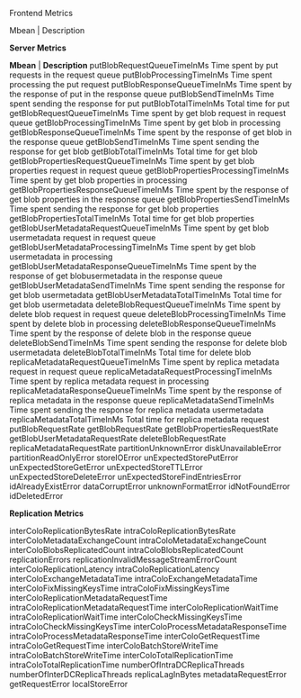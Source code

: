 Frontend Metrics

Mbean	 |        Description      

**Server Metrics**

**Mbean**	                        |                          **Description**
putBlobRequestQueueTimeInMs                         Time spent by put requests in the request queue
putBlobProcessingTimeInMs                           Time spent processing the put request
putBlobResponseQueueTimeInMs                        Time spent by the response of put in the response queue
putBlobSendTimeInMs                                 Time spent sending the response for put
putBlobTotalTimeInMs                                Total time for put
getBlobRequestQueueTimeInMs                         Time spent by get blob request in request queue
getBlobProcessingTimeInMs                           Time spent by get blob in processing
getBlobResponseQueueTimeInMs                        Time spent by the response of get blob in the response queue
getBlobSendTimeInMs                                 Time spent sending the response for get blob
getBlobTotalTimeInMs                                Total time for get blob
getBlobPropertiesRequestQueueTimeInMs               Time spent by get blob properties request in request queue
getBlobPropertiesProcessingTimeInMs                 Time spent by get blob properties in processing
getBlobPropertiesResponseQueueTimeInMs              Time spent by the response of get blob properties in the response queue
getBlobPropertiesSendTimeInMs                       Time spent sending the response for get blob properties
getBlobPropertiesTotalTimeInMs                      Total time for get blob properties
getBlobUserMetadataRequestQueueTimeInMs             Time spent by get blob usermetadata request in request queue
getBlobUserMetadataProcessingTimeInMs               Time spent by get blob usermetadata in processing
getBlobUserMetadataResponseQueueTimeInMs            Time spent by the response of get blobusermetadata in the response queue
getBlobUserMetadataSendTimeInMs                     Time spent sending the response for get blob usermetadata
getBlobUserMetadataTotalTimeInMs                    Total time for get blob usermetadata
deleteBlobRequestQueueTimeInMs                      Time spent by delete blob request in request queue
deleteBlobProcessingTimeInMs                        Time spent by delete blob in processing
deleteBlobResponseQueueTimeInMs                     Time spent by the response of delete blob in the response queue
deleteBlobSendTimeInMs                              Time spent sending the response for delete blob usermetadata
deleteBlobTotalTimeInMs                             Total time for delete blob
replicaMetadataRequestQueueTimeInMs                 Time spent by replica metadata request in request queue
replicaMetadataRequestProcessingTimeInMs            Time spent by replica metadata request in processing
replicaMetadataResponseQueueTimeInMs                Time spent by the response of replica metadata in the response queue
replicaMetadataSendTimeInMs                         Time spent sending the response for replica metadata usermetadata
replicaMetadataTotalTimeInMs                        Total time for replica metadata request
putBlobRequestRate
getBlobRequestRate
getBlobPropertiesRequestRate
getBlobUserMetadataRequestRate
deleteBlobRequestRate
replicaMetadataRequestRate
partitionUnknownError
diskUnavailableError
partitionReadOnlyError
storeIOError
unExpectedStorePutError
unExpectedStoreGetError
unExpectedStoreTTLError
unExpectedStoreDeleteError
unExpectedStoreFindEntriesError
idAlreadyExistError
dataCorruptError
unknownFormatError
idNotFoundError
idDeletedError

**Replication Metrics**

interColoReplicationBytesRate
intraColoReplicationBytesRate
interColoMetadataExchangeCount
intraColoMetadataExchangeCount
interColoBlobsReplicatedCount
intraColoBlobsReplicatedCount
replicationErrors
replicationInvalidMessageStreamErrorCount
interColoReplicationLatency
intraColoReplicationLatency
interColoExchangeMetadataTime
intraColoExchangeMetadataTime
interColoFixMissingKeysTime
intraColoFixMissingKeysTime
interColoReplicationMetadataRequestTime
intraColoReplicationMetadataRequestTime
interColoReplicationWaitTime
intraColoReplicationWaitTime
interColoCheckMissingKeysTime
intraColoCheckMissingKeysTime
interColoProcessMetadataResponseTime
intraColoProcessMetadataResponseTime
interColoGetRequestTime
intraColoGetRequestTime
interColoBatchStoreWriteTime
intraColoBatchStoreWriteTime
interColoTotalReplicationTime
intraColoTotalReplicationTime
numberOfIntraDCReplicaThreads
numberOfInterDCReplicaThreads
replicaLagInBytes 
metadataRequestError
getRequestError
localStoreError